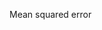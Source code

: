 Mean squared error

[](https://github.com/ga-students/DSI-DC-2/blob/master/curriculum/Week-03/3.06-model-fit-lab/img_1.jpg)


